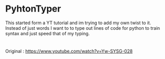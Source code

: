 # PyhtonTyper

This started form a YT tutorial and im trying to add my own twist to it. Instead of just words I want to to type out lines of code for python to train syntax and just speed that of my typing.
#
Original : https://www.youtube.com/watch?v=Yw-SYSG-028
